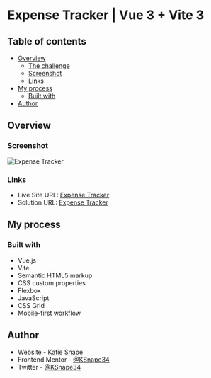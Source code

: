 # Expense Tracker | Vue 3 + Vite 3

## Table of contents

- [Overview](#overview)
  - [The challenge](#the-challenge)
  - [Screenshot](#screenshot)
  - [Links](#links)
- [My process](#my-process)
  - [Built with](#built-with)
- [Author](#author)

## Overview

### Screenshot
![Expense Tracker](https://github.com/user-attachments/assets/222e7227-1a57-4dd4-a690-7ff314fd12c8)


### Links

- Live Site URL: [Expense Tracker](https://expense-tracker-ks.netlify.app/)
- Solution URL: [Expense Tracker](https://github.com/KSnape34/expense-tracker-vue-vite-ks)

## My process

### Built with

- Vue.js
- Vite
- Semantic HTML5 markup
- CSS custom properties
- Flexbox
- JavaScript
- CSS Grid
- Mobile-first workflow


## Author

- Website - [Katie Snape](https://ksnape34.github.io/Portfolio/)
- Frontend Mentor - [@KSnape34](https://www.frontendmentor.io/profile/KSnape34)
- Twitter - [@KSnape34](https://github.com/KSnape34)
